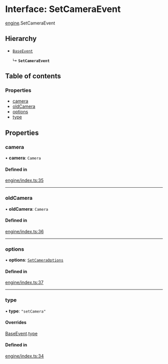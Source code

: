# Interface: SetCameraEvent

[engine](../modules/engine.md).SetCameraEvent

## Hierarchy

- [`BaseEvent`](eventDispatcher.BaseEvent.md)

  ↳ **`SetCameraEvent`**

## Table of contents

### Properties

- [camera](engine.SetCameraEvent.md#camera)
- [oldCamera](engine.SetCameraEvent.md#oldcamera)
- [options](engine.SetCameraEvent.md#options)
- [type](engine.SetCameraEvent.md#type)

## Properties

### camera

• **camera**: `Camera`

#### Defined in

[engine/index.ts:35](https://github.com/Shiotsukikaedesari/vis-three/blob/f03bb58b/packages/core/engine/index.ts#L35)

___

### oldCamera

• **oldCamera**: `Camera`

#### Defined in

[engine/index.ts:36](https://github.com/Shiotsukikaedesari/vis-three/blob/f03bb58b/packages/core/engine/index.ts#L36)

___

### options

• **options**: [`SetCameraOptions`](engine.SetCameraOptions.md)

#### Defined in

[engine/index.ts:37](https://github.com/Shiotsukikaedesari/vis-three/blob/f03bb58b/packages/core/engine/index.ts#L37)

___

### type

• **type**: ``"setCamera"``

#### Overrides

[BaseEvent](eventDispatcher.BaseEvent.md).[type](eventDispatcher.BaseEvent.md#type)

#### Defined in

[engine/index.ts:34](https://github.com/Shiotsukikaedesari/vis-three/blob/f03bb58b/packages/core/engine/index.ts#L34)
